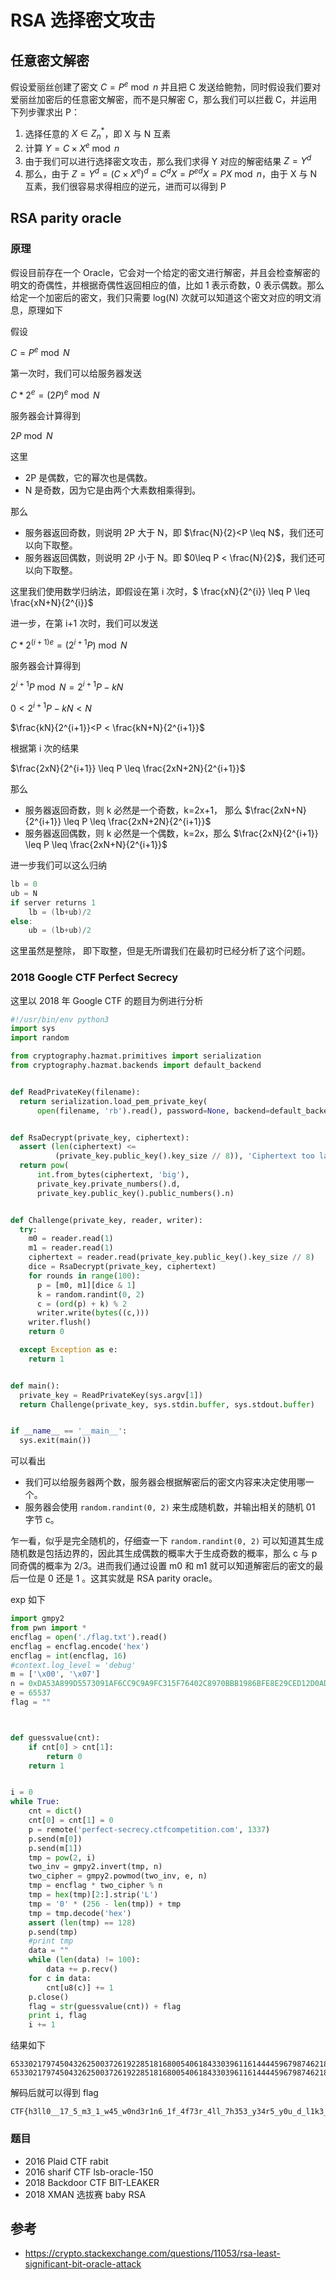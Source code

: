 # RSA 选择密文攻击

## 任意密文解密

假设爱丽丝创建了密文 $C = P^e \bmod n$ 并且把 C 发送给鲍勃，同时假设我们要对爱丽丝加密后的任意密文解密，而不是只解密 C，那么我们可以拦截 C，并运用下列步骤求出 P：

1. 选择任意的 $X\in Z_n^{*}$，即 X 与 N 互素
2. 计算 $Y=C \times X^e \bmod n$ 
3. 由于我们可以进行选择密文攻击，那么我们求得 Y 对应的解密结果 $Z=Y^d$
4. 那么，由于 $Z=Y^d=(C \times X^e)^d=C^d X=P^{ed} X= P X\bmod n$，由于 X 与 N 互素，我们很容易求得相应的逆元，进而可以得到 P

## RSA parity oracle

### 原理

假设目前存在一个 Oracle，它会对一个给定的密文进行解密，并且会检查解密的明文的奇偶性，并根据奇偶性返回相应的值，比如 1 表示奇数，0 表示偶数。那么给定一个加密后的密文，我们只需要 log(N) 次就可以知道这个密文对应的明文消息，原理如下

假设

$C=P^e \bmod N$

第一次时，我们可以给服务器发送

$C*2^e=(2P)^e \bmod N$

服务器会计算得到

$2P \bmod N$

这里

- 2P 是偶数，它的幂次也是偶数。
- N 是奇数，因为它是由两个大素数相乘得到。

那么

- 服务器返回奇数，则说明 2P 大于 N，即 $\frac{N}{2}<P \leq N$，我们还可以向下取整。
- 服务器返回偶数，则说明 2P 小于 N。即 $0\leq P < \frac{N}{2}​$，我们还可以向下取整。

这里我们使用数学归纳法，即假设在第 i 次时，$ \frac{xN}{2^{i}} \leq P \leq \frac{xN+N}{2^{i}}$

进一步，在第 i+1 次时，我们可以发送

$C*2^{(i+1)e}=(2^{i+1}P) \bmod N$

服务器会计算得到

$2^{i+1}P \bmod N=2^{i+1}P-kN$

$0<2^{i+1}P-kN<N$ 

$\frac{kN}{2^{i+1}}<P < \frac{kN+N}{2^{i+1}}$

根据第 i 次的结果

$\frac{2xN}{2^{i+1}} \leq P \leq \frac{2xN+2N}{2^{i+1}}$

那么

- 服务器返回奇数，则 k 必然是一个奇数，k=2x+1， 那么 $\frac{2xN+N}{2^{i+1}} \leq P \leq \frac{2xN+2N}{2^{i+1}}$
- 服务器返回偶数，则 k 必然是一个偶数，k=2x，那么 $\frac{2xN}{2^{i+1}} \leq P \leq \frac{2xN+N}{2^{i+1}}$

进一步我们可以这么归纳

```c
lb = 0
ub = N
if server returns 1
	lb = (lb+ub)/2
else:
	ub = (lb+ub)/2
```

这里虽然是整除， 即下取整，但是无所谓我们在最初时已经分析了这个问题。

### 2018 Google CTF Perfect Secrecy

这里以 2018 年 Google CTF 的题目为例进行分析

```python
#!/usr/bin/env python3
import sys
import random

from cryptography.hazmat.primitives import serialization
from cryptography.hazmat.backends import default_backend


def ReadPrivateKey(filename):
  return serialization.load_pem_private_key(
      open(filename, 'rb').read(), password=None, backend=default_backend())


def RsaDecrypt(private_key, ciphertext):
  assert (len(ciphertext) <=
          (private_key.public_key().key_size // 8)), 'Ciphertext too large'
  return pow(
      int.from_bytes(ciphertext, 'big'),
      private_key.private_numbers().d,
      private_key.public_key().public_numbers().n)


def Challenge(private_key, reader, writer):
  try:
    m0 = reader.read(1)
    m1 = reader.read(1)
    ciphertext = reader.read(private_key.public_key().key_size // 8)
    dice = RsaDecrypt(private_key, ciphertext)
    for rounds in range(100):
      p = [m0, m1][dice & 1]
      k = random.randint(0, 2)
      c = (ord(p) + k) % 2
      writer.write(bytes((c,)))
    writer.flush()
    return 0

  except Exception as e:
    return 1


def main():
  private_key = ReadPrivateKey(sys.argv[1])
  return Challenge(private_key, sys.stdin.buffer, sys.stdout.buffer)


if __name__ == '__main__':
  sys.exit(main())
```

可以看出

- 我们可以给服务器两个数，服务器会根据解密后的密文内容来决定使用哪一个。
- 服务器会使用 `random.randint(0, 2)` 来生成随机数，并输出相关的随机 01 字节 c。

乍一看，似乎是完全随机的，仔细查一下 `random.randint(0, 2)` 可以知道其生成随机数是包括边界的，因此其生成偶数的概率大于生成奇数的概率，那么 c 与 p 同奇偶的概率为 2/3。进而我们通过设置 m0 和 m1 就可以知道解密后的密文的最后一位是 0 还是 1 。这其实就是 RSA parity oracle。

exp 如下

```python
import gmpy2
from pwn import *
encflag = open('./flag.txt').read()
encflag = encflag.encode('hex')
encflag = int(encflag, 16)
#context.log_level = 'debug'
m = ['\x00', '\x07']
n = 0xDA53A899D5573091AF6CC9C9A9FC315F76402C8970BBB1986BFE8E29CED12D0ADF61B21D6C281CCBF2EFED79AA7DD23A2776B03503B1AF354E35BF58C91DB7D7C62F6B92C918C90B68859C77CAE9FDB314F82490A0D6B50C5DC85F5C92A6FDF19716AC8451EFE8BBDF488AE098A7C76ADD2599F2CA642073AFA20D143AF403D1
e = 65537
flag = ""



def guessvalue(cnt):
    if cnt[0] > cnt[1]:
        return 0
    return 1


i = 0
while True:
    cnt = dict()
    cnt[0] = cnt[1] = 0
    p = remote('perfect-secrecy.ctfcompetition.com', 1337)
    p.send(m[0])
    p.send(m[1])
    tmp = pow(2, i)
    two_inv = gmpy2.invert(tmp, n)
    two_cipher = gmpy2.powmod(two_inv, e, n)
    tmp = encflag * two_cipher % n
    tmp = hex(tmp)[2:].strip('L')
    tmp = '0' * (256 - len(tmp)) + tmp
    tmp = tmp.decode('hex')
    assert (len(tmp) == 128)
    p.send(tmp)
    #print tmp
    data = ""
    while (len(data) != 100):
        data += p.recv()
    for c in data:
        cnt[u8(c)] += 1
    p.close()
    flag = str(guessvalue(cnt)) + flag
    print i, flag
    i += 1
```

结果如下

```shell
6533021797450432625003726192285181680054061843303961161444459679874621880787893445342698029728203298974356255732086344166897556918532195998159983477294838449903429031335408290610431938507208444225296242342845578895553611385588996615744823221415296689514934439749745119968629875229882861818946483594948270 6533021797450432625003726192285181680054061843303961161444459679874621880787893445342698029728203298974356255732086344166897556918532195998159983477294838449903429031335408290610431938507208444225296242342845578895553611385588996615744823221415296689514934439749745119968629875229882861818946483594948270
```

解码后就可以得到 flag

```shell
CTF{h3ll0__17_5_m3_1_w45_w0nd3r1n6_1f_4f73r_4ll_7h353_y34r5_y0u_d_l1k3_70_m337}
```

### 题目

- 2016 Plaid CTF rabit
- 2016 sharif CTF lsb-oracle-150
- 2018 Backdoor CTF  BIT-LEAKER
- 2018 XMAN 选拔赛 baby RSA

## 参考

- https://crypto.stackexchange.com/questions/11053/rsa-least-significant-bit-oracle-attack